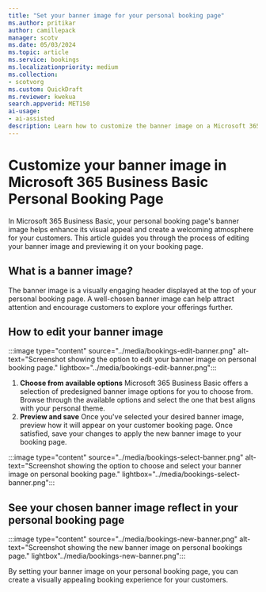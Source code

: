```yaml
---  
title: "Set your banner image for your personal booking page"  
ms.author: pritikar
author: camillepack 
manager: scotv
ms.date: 05/03/2024  
ms.topic: article
ms.service: bookings 
ms.localizationpriority: medium
ms.collection:
- scotvorg
ms.custom: QuickDraft  
ms.reviewer: kwekua  
search.appverid: MET150  
ai-usage:  
- ai-assisted 
description: Learn how to customize the banner image on a Microsoft 365 Business Basic personal booking page. 
---
```


# Customize your banner image in Microsoft 365 Business Basic Personal Booking Page

In Microsoft 365 Business Basic, your personal booking page's banner image helps enhance its visual appeal and create a welcoming atmosphere for your customers. This article guides you through the process of editing your banner image and previewing it on your booking page.

## What is a banner image?

The banner image is a visually engaging header displayed at the top of your personal booking page. A well-chosen banner image can help attract attention and encourage customers to explore your offerings further.

## How to edit your banner image

:::image type="content" source="../media/bookings-edit-banner.png" alt-text="Screenshot showing the option to edit your banner image on personal booking page." lightbox="../media/bookings-edit-banner.png":::

1. **Choose from available options** Microsoft 365 Business Basic offers a selection of predesigned banner image options for you to choose from. Browse through the available options and select the one that best aligns with your personal theme.
2. **Preview and save** Once you've selected your desired banner image, preview how it will appear on your customer booking page. Once satisfied, save your changes to apply the new banner image to your booking page.

:::image type="content" source="../media/bookings-select-banner.png" alt-text="Screenshot showing the option to choose and select your banner image on personal booking page." lightbox="../media/bookings-select-banner.png":::

## See your chosen banner image reflect in your personal booking page

:::image type="content" source="../media/bookings-new-banner.png" alt-text="Screenshot showing the new banner image on personal bookings page." lightbox"../media/bookings-new-banner.png":::

By setting your banner image on your personal booking page, you can create a visually appealing booking experience for your customers.
